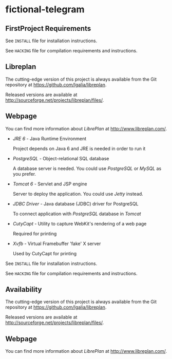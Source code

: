 # fictional-telegram
FirstProject
Requirements
------------
See ``INSTALL`` file for installation instructions.

See ``HACKING`` file for compilation requirements and instructions.


Libreplan
------------

The cutting-edge version of this project is always available from the Git
repository at https://github.com/Igalia/libreplan.

Released versions are available at
http://sourceforge.net/projects/libreplan/files/.


Webpage
-------

You can find more information about *LibrePlan* at
http://www.libreplan.com/.




* *JRE 6* - Java Runtime Environment

  Project depends on Java 6 and JRE is needed in order to run it

* *PostgreSQL* - Object-relational SQL database

  A database server is needed. You could use *PostgreSQL* or *MySQL* as you
  prefer.

* *Tomcat 6* - Servlet and JSP engine

  Server to deploy the application. You could use *Jetty* instead.

* *JDBC Driver* - Java database (JDBC) driver for PostgreSQL

  To connect application with *PostgreSQL* database in *Tomcat*

* *CutyCapt* - Utility to capture WebKit's rendering of a web page

  Required for printing

* *Xvfb* - Virtual Framebuffer 'fake' X server

  Used by CutyCapt for printing

See ``INSTALL`` file for installation instructions.

See ``HACKING`` file for compilation requirements and instructions.


Availability
------------

The cutting-edge version of this project is always available from the Git
repository at https://github.com/Igalia/libreplan.

Released versions are available at
http://sourceforge.net/projects/libreplan/files/.


Webpage
-------

You can find more information about *LibrePlan* at
http://www.libreplan.com/.
